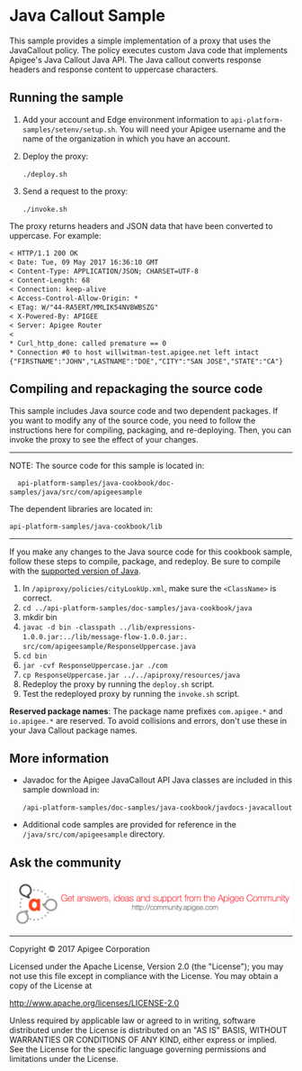 # Java Callout Sample

This sample provides a simple implementation of a proxy that uses the JavaCallout policy. The policy executes custom Java code that implements Apigee's Java Callout Java API. The Java callout converts response headers and response content to uppercase characters.  

## Running the sample
1. Add your account and Edge environment information to `api-platform-samples/setenv/setup.sh`. You will need your Apigee username and the name of the organization in which you have an account. 
2. Deploy the proxy:

    `./deploy.sh`

3. Send a request to the proxy:

    `./invoke.sh`
	
The proxy returns headers and JSON data that have been converted to uppercase. For example:

```
< HTTP/1.1 200 OK
< Date: Tue, 09 May 2017 16:36:10 GMT
< Content-Type: APPLICATION/JSON; CHARSET=UTF-8
< Content-Length: 68
< Connection: keep-alive
< Access-Control-Allow-Origin: *
< ETag: W/"44-RA5ERT/MMLIK54NVBWBSZG"
< X-Powered-By: APIGEE
< Server: Apigee Router
<
* Curl_http_done: called premature == 0
* Connection #0 to host willwitman-test.apigee.net left intact
{"FIRSTNAME":"JOHN","LASTNAME":"DOE","CITY":"SAN JOSE","STATE":"CA"}
```


## Compiling and repackaging the source code

This sample includes Java source code and two dependent packages. If you want to modify
any of the source code, you need to follow the instructions here for compiling, packaging,
and re-deploying. Then, you can invoke the proxy to see the effect of your changes.  

----------------------------------------------------------------------------------------
NOTE: The source code for this sample is located in:

      api-platform-samples/java-cookbook/doc-samples/java/src/com/apigeesample

The dependent libraries are located in:

    api-platform-samples/java-cookbook/lib
----------------------------------------------------------------------------------------

If you make any changes to the Java source code for this cookbook sample, follow these
steps to compile, package, and redeploy. Be sure to compile with the [supported version of Java](http://apigee.com/docs/api-services/reference/supported-software).

 1. In `/apiproxy/policies/cityLookUp.xml`, make sure the `<ClassName>` is correct.
 2. `cd ../api-platform-samples/doc-samples/java-cookbook/java`
 3. mkdir bin
 4.  `javac -d bin -classpath ../lib/expressions-1.0.0.jar:../lib/message-flow-1.0.0.jar:. src/com/apigeesample/ResponseUppercase.java`
 5. `cd bin`
 6. `jar -cvf ResponseUppercase.jar ./com`
 7. `cp ResponseUppercase.jar ../../apiproxy/resources/java`
 8. Redeploy the proxy by running the `deploy.sh` script.
 9. Test the redeployed proxy by running the `invoke.sh` script.

**Reserved package names**: The package name prefixes `com.apigee.*` and `io.apigee.*` are reserved. To avoid collisions and errors, don't use these in your Java Callout package names.

## More information
- Javadoc for the Apigee JavaCallout API Java classes are included in this sample download in:

    `/api-platform-samples/doc-samples/java-cookbook/javdocs-javacallout`

- Additional code samples are provided for reference in the `/java/src/com/apigeesample` directory.


## Ask the community

[![alt text](../../images/apigee-community.png "Apigee Community is a great place to ask questions and find answers about developing API proxies. ")](https://community.apigee.com?via=github)

---

Copyright © 2017 Apigee Corporation

Licensed under the Apache License, Version 2.0 (the "License"); you may not use
this file except in compliance with the License. You may obtain a copy
of the License at

http://www.apache.org/licenses/LICENSE-2.0

Unless required by applicable law or agreed to in writing, software
distributed under the License is distributed on an "AS IS" BASIS,
WITHOUT WARRANTIES OR CONDITIONS OF ANY KIND, either express or implied.
See the License for the specific language governing permissions and
limitations under the License.
